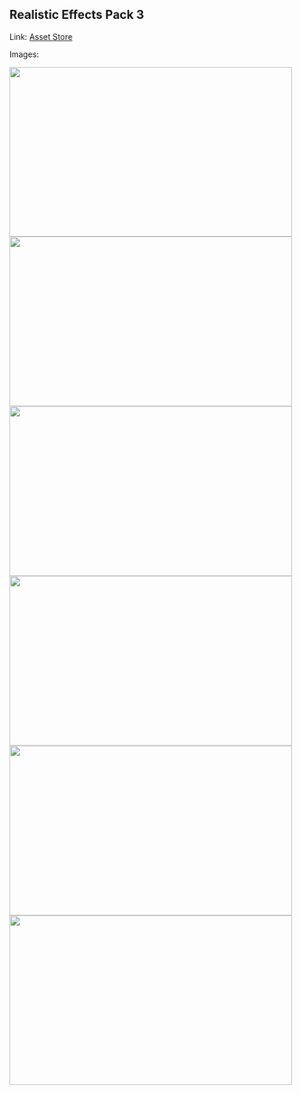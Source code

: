 ## Realistic Effects Pack 3

Link: [Asset Store](https://assetstore.unity.com/packages/vfx/particles/spells/realistic-effects-pack-3-27523#description)

Images:

<img src="https://assetstorev1-prd-cdn.unity3d.com/key-image/f42cbdee-7667-4ea9-bd04-a13d1f1876bf.webp" width="500" height="300">
<img src="https://assetstorev1-prd-cdn.unity3d.com/package-screenshot/06600cc8-234b-478a-90da-90e36e4b015e.webp" width="500" height="300">
<img src="https://assetstorev1-prd-cdn.unity3d.com/package-screenshot/711738d3-d4a5-4579-bd87-4ad7b7d55614.webp" width="500" height="300">
<img src="https://assetstorev1-prd-cdn.unity3d.com/package-screenshot/bc3ea868-2e54-4a65-a87e-6e6f305d5b55.webp" width="500" height="300">
<img src="https://assetstorev1-prd-cdn.unity3d.com/package-screenshot/4e741f4f-00d9-4446-9b1b-7774afd8f8c5.webp" width="500" height="300">
<img src="https://assetstorev1-prd-cdn.unity3d.com/package-screenshot/b721a050-eb3b-4c61-8099-7047455b6025.webp" width="500" height="300">
